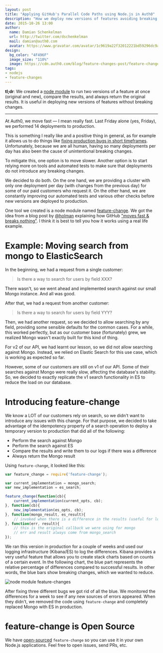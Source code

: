 ```yaml
---
layout: post
title: "Applying GitHub's Parallel Code Paths using Node.js in Auth0"
description: "How we deploy new versions of features avoiding breaking changes and how you can do it too."
date: 2015-10-26 13:00
author:
  name: Damian Schenkelman
  url: http://twitter.com/dschenkelman
  mail: damian@auth0.com
  avatar: https://www.gravatar.com/avatar/1c9619a22f32012221bd59296dc9a1a2??s=60
design:
  bg_color: "4F496F"
  image_size: "110%"
  image: https://cdn.auth0.com/blog/feature-changes-post/feature-change.png
tags:
- nodejs
- feature-changes
---
```


**tl;dr**: We created a [node module](https://github.com/dschenkelman/feature-change) to run two versions of a feature at once (original and new), compare the results, and always return the original results. It is useful in deploying new versions of features without breaking changes.

-------------

At Auth0, we move fast — I mean really fast. Last Friday alone (yes, Friday), we performed  14 deployments to production.

This is something I really like and a positive thing in general, as for example it allows us to do things like [fixing production bugs in short timeframes](https://twitter.com/trydis/status/642809967859380224). Unfortunately, because we are all human, having so many deployments per day has also been the cause of unintentional breaking changes.

To mitigate this, one option is to move slower. Another option is to start relying more on tools and automated tests to make sure that deployments do not introduce any breaking changes.

We decided to do both. On the one hand, we are providing a cluster with only one deployment per day (with changes from the previous day) for some of our paid customers who request it. On the other hand, we are constantly improving our automated tests and various other checks before new versions are deployed to production.

One tool we created is a node module named [feature-change](https://github.com/dschenkelman/feature-change). We got the idea from a blog post by [@holman](https://twitter.com/holman) explaining how GitHub ["moves fast & breaks nothing"](http://zachholman.com/talk/move-fast-break-nothing/). I think it is best to tell you how it works using a real life example.

# Example: Moving search from mongo to ElasticSearch
In the beginning, we had a request from a single customer:

> Is there a way to search for users by field XXX?

There wasn't, so we went ahead and implemented search against our small Mongo instance. And all was good.

After that, we had a request from another customer:

> Is there a way to search for users by field YYY?

Then, we had another request, so we decided to allow searching by any field, providing some sensible defaults for the common cases. For a while, this worked perfectly, but as our customer base (fortunately) grew, we realized Mongo wasn't exactly built for this kind of thing.

For v2 of our API, we had learnt our lesson, so we did not allow searching against Mongo. Instead, we relied on Elastic Search for this use case, which is working as expected so far.

However, some of our customers are still on v1 of our API. Some of their searches against Mongo were really slow, affecting the database's stability. So, we decided to exactly replicate the v1 search functionality in ES to reduce the load on our database.

# Introducing feature-change
We know a LOT of our customers rely on search, so we didn't want to introduce any issues with this change. For that purpose, we decided to take advantage of the idempotency property of a search operation to deploy a temporary version to production that did all of the following:

* Perform the search against Mongo
* Perform the search against ES
* Compare the results and write them to our logs if there was a difference
* Always return the Mongo result

Using `feature-change`, it looked like this:

```js
var feature_change = require('feature-change');

var current_implementation = mongo_search;
var new_implementation = es_search;

feature_change(function(cb){
    current_implementation(current_opts, cb);
}, function(cb){
    new_implementation(es_opts, cb);
}, function(mongo_result, es_result){
    // invoked when there is a difference in the results (useful for logging)
}, function(err, result){
    // this is the original callback we were using for mongo
    // err and result always come from mongo_search
});
```

We ran this version in production for a couple of weeks and used our logging infrastructure (Kibana/ES) to log the differences. Kibana provides a very useful feature that allows you to create stack charts based on counts of a certain event. In the following chart, the blue part represents the relative percentage of differences compared to successful results. In other words, the blue bars show breaking changes, which we wanted to reduce.

![node module feature-changes](https://cdn.auth0.com/blog/parallel-code-paths/parallel-code-paths-1.png)

After fixing three different bugs we got rid of all the blue. We monitored the differences for a week to see if any new sources of errors appeared. When they didn't, we removed the code using `feature-change` and completely replaced Mongo with ES in production.

# feature-change is Open Source
We have [open-sourced](https://github.com/dschenkelman/feature-change) `feature-change` so you can use it in your own Node.js applications. Feel free to open issues, send PRs, etc.